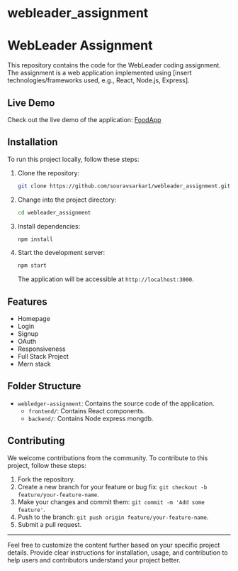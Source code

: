 # webleader_assignment
# WebLeader Assignment

This repository contains the code for the WebLeader coding assignment. The assignment is a web application implemented using [insert technologies/frameworks used, e.g., React, Node.js, Express].

## Live Demo

Check out the live demo of the application: [FoodApp](https://foodapp-souravsarkar1.vercel.app/login)

## Installation

To run this project locally, follow these steps:

1. Clone the repository:

    ```bash
    git clone https://github.com/souravsarkar1/webleader_assignment.git
    ```

2. Change into the project directory:

    ```bash
    cd webleader_assignment
    ```

3. Install dependencies:

    ```bash
    npm install
    ```

4. Start the development server:

    ```bash
    npm start
    ```

    The application will be accessible at `http://localhost:3000`.

## Features

- Homepage
- Login
- Signup
- OAuth
- Responsiveness
- Full Stack Project
- Mern stack

## Folder Structure

- `webledger-assignment`: Contains the source code of the application.
  - `frontend/`: Contains React components.
  - `backend/`: Contains Node express mongdb.


## Contributing

We welcome contributions from the community. To contribute to this project, follow these steps:

1. Fork the repository.
2. Create a new branch for your feature or bug fix: `git checkout -b feature/your-feature-name`.
3. Make your changes and commit them: `git commit -m 'Add some feature'`.
4. Push to the branch: `git push origin feature/your-feature-name`.
5. Submit a pull request.



---

Feel free to customize the content further based on your specific project details. Provide clear instructions for installation, usage, and contribution to help users and contributors understand your project better.
